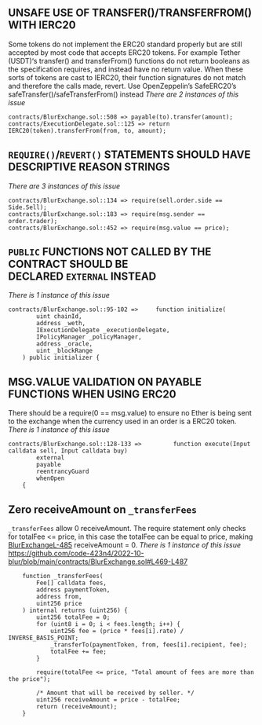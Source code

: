 ## UNSAFE USE OF TRANSFER()/TRANSFERFROM() WITH IERC20
Some tokens do not implement the ERC20 standard properly but are still accepted by most code that accepts ERC20 tokens. For example Tether (USDT)‘s transfer() and transferFrom() functions do not return booleans as the specification requires, and instead have no return value. When these sorts of tokens are cast to IERC20, their function signatures do not match and therefore the calls made, revert. Use OpenZeppelin’s SafeERC20’s safeTransfer()/safeTransferFrom() instead
*There are 2 instances of this issue*
```solidity
contracts/BlurExchange.sol::508 => payable(to).transfer(amount);
contracts/ExecutionDelegate.sol::125 => return IERC20(token).transferFrom(from, to, amount);
```


## `REQUIRE()`/`REVERT()` STATEMENTS SHOULD HAVE DESCRIPTIVE REASON STRINGS

*There are 3 instances of this issue*
```solidity
contracts/BlurExchange.sol::134 => require(sell.order.side == Side.Sell);
contracts/BlurExchange.sol::183 => require(msg.sender == order.trader);
contracts/BlurExchange.sol::452 => require(msg.value == price);
```

## `PUBLIC` FUNCTIONS NOT CALLED BY THE CONTRACT SHOULD BE DECLARED `EXTERNAL` INSTEAD
*There is 1 instance of this issue*
```solidity
contracts/BlurExchange.sol::95-102 =>     function initialize(
        uint chainId,
        address _weth,
        IExecutionDelegate _executionDelegate,
        IPolicyManager _policyManager,
        address _oracle,
        uint _blockRange
    ) public initializer {
```


## MSG.VALUE VALIDATION ON PAYABLE FUNCTIONS WHEN USING ERC20
There should be a require(0 == msg.value) to ensure no Ether is being sent to the exchange when the currency used in an order is a ERC20 token.
*There is 1 instance of this issue*
```solidity
contracts/BlurExchange.sol::128-133 =>         function execute(Input calldata sell, Input calldata buy)
        external
        payable
        reentrancyGuard
        whenOpen
    {
```

## Zero receiveAmount on `_transferFees`
`_transferFees` allow 0 receiveAmount. The require statement only checks for totalFee <= price, in this case the totalFee can be equal to price, making [BlurExchangeL-485](https://github.com/code-423n4/2022-10-blur/blob/main/contracts/BlurExchange.sol#L485) receiveAmount = 0. 
*There is 1 instance of this issue*
https://github.com/code-423n4/2022-10-blur/blob/main/contracts/BlurExchange.sol#L469-L487
```solidity
    function _transferFees(
        Fee[] calldata fees,
        address paymentToken,
        address from,
        uint256 price
    ) internal returns (uint256) {
        uint256 totalFee = 0;
        for (uint8 i = 0; i < fees.length; i++) {
            uint256 fee = (price * fees[i].rate) / INVERSE_BASIS_POINT;
            _transferTo(paymentToken, from, fees[i].recipient, fee);
            totalFee += fee;
        }

        require(totalFee <= price, "Total amount of fees are more than the price");

        /* Amount that will be received by seller. */
        uint256 receiveAmount = price - totalFee;
        return (receiveAmount);
    }
```